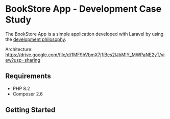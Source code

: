 # BookStore App - Development Case Study

The BookStore App is a simple application developed with Laravel by using the [development philosophy](DEVELOPMENT_PHILOSOPHY.md).

Architecture: https://drive.google.com/file/d/1MF9hVbmX7j1iBes2lJbMIY_MWPaNE2yT/view?usp=sharing

## Requirements

- PHP 8.2
- Composer 2.6

## Getting Started


